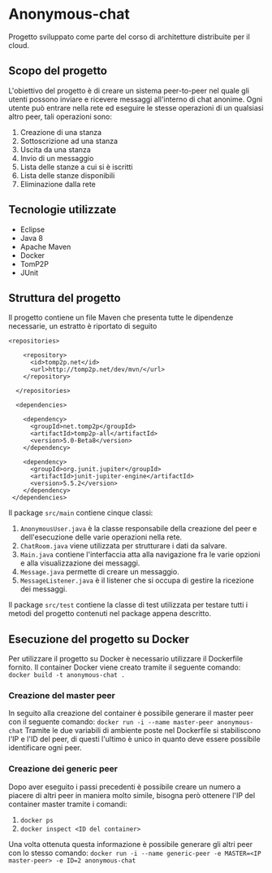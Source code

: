 # Anonymous-chat
Progetto sviluppato come parte del corso di architetture distribuite per il cloud.

## Scopo del progetto
L'obiettivo del progetto è di creare un sistema peer-to-peer nel quale gli utenti possono inviare e ricevere messaggi all'interno di chat anonime. Ogni utente può entrare nella rete ed eseguire le stesse operazioni di un qualsiasi altro peer, tali operazioni sono:
1. Creazione di una stanza
2. Sottoscrizione ad una stanza
3. Uscita da una stanza
4. Invio di un messaggio
5. Lista delle stanze a cui si è iscritti
6. Lista delle stanze disponibili
7. Eliminazione dalla rete

## Tecnologie utilizzate
- Eclipse
- Java 8
- Apache Maven
- Docker
- TomP2P
- JUnit

## Struttura del progetto
Il progetto contiene un file Maven che presenta tutte le dipendenze necessarie, un estratto è riportato di seguito

```
<repositories>
  
	<repository>
	  <id>tomp2p.net</id>
	  <url>http://tomp2p.net/dev/mvn/</url>
	</repository>
	
  </repositories>
  
  <dependencies>

	<dependency>
	  <groupId>net.tomp2p</groupId>
	  <artifactId>tomp2p-all</artifactId>
	  <version>5.0-Beta8</version>
	</dependency>

	<dependency>
	  <groupId>org.junit.jupiter</groupId>
	  <artifactId>junit-jupiter-engine</artifactId>
   	  <version>5.5.2</version>
	</dependency>
 </dependencies>
 ```
 
 Il package `src/main` contiene cinque classi:
 1. `AnonymousUser.java` è la classe responsabile della creazione del peer e dell'esecuzione delle varie operazioni nella rete.
 2. `ChatRoom.java` viene utilizzata per strutturare i dati da salvare.
 3. `Main.java` contiene l'interfaccia atta alla navigazione fra le varie opzioni e alla visualizzazione dei messaggi.
 4. `Message.java` permette di creare un messaggio.
 5. `MessageListener.java` è il listener che si occupa di gestire la ricezione dei messaggi.
 
 Il package `src/test` contiene la classe di test utilizzata per testare tutti i metodi del progetto contenuti nel package appena descritto.
 
 ## Esecuzione del progetto su Docker
 
 Per utilizzare il progetto su Docker è necessario utilizzare il Dockerfile fornito. Il container Docker viene creato tramite il seguente comando:
 `docker build -t anonymous-chat .`
 
 ### Creazione del master peer
 
 In seguito alla creazione del container è possibile generare il master peer con il seguente comando:
 `docker run -i --name master-peer anonymous-chat`
 Tramite le due variabili di ambiente poste nel Dockerfile si stabiliscono l'IP e l'ID del peer, di questi l'ultimo è unico in quanto deve essere possibile identificare ogni peer.
 
 ### Creazione dei generic peer
 
 Dopo aver eseguito i passi precedenti è possibile creare un numero a piacere di altri peer in maniera molto simile, bisogna però ottenere l'IP del container master tramite i   comandi:
 1. `docker ps`
 2. `docker inspect <ID del container>`
 
 Una volta ottenuta questa informazione è possibile generare gli altri peer con lo stesso comando:
 `docker run -i --name generic-peer -e MASTER=<IP master-peer> -e ID=2 anonymous-chat`
